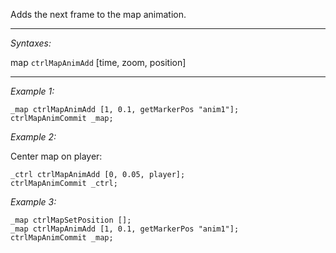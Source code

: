 Adds the next frame to the map animation.


---
*Syntaxes:*

map `ctrlMapAnimAdd`  [time, zoom, position]

---
*Example 1:*

```sqf
_map ctrlMapAnimAdd [1, 0.1, getMarkerPos "anim1"];
ctrlMapAnimCommit _map;
```

*Example 2:*

Center map on player:

```sqf
_ctrl ctrlMapAnimAdd [0, 0.05, player];
ctrlMapAnimCommit _ctrl;
```

*Example 3:*

```sqf
_map ctrlMapSetPosition [];
_map ctrlMapAnimAdd [1, 0.1, getMarkerPos "anim1"];
ctrlMapAnimCommit _map;
```